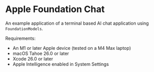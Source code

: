 # Apple Foundation Chat
An example application of a terminal based AI chat application using `FoundationModels`.

Requirements:
- An M1 or later Apple device (tested on a M4 Max laptop)
- macOS Tahoe 26.0 or later
- Xcode 26.0 or later
- Apple Intelligence enabled in System Settings
